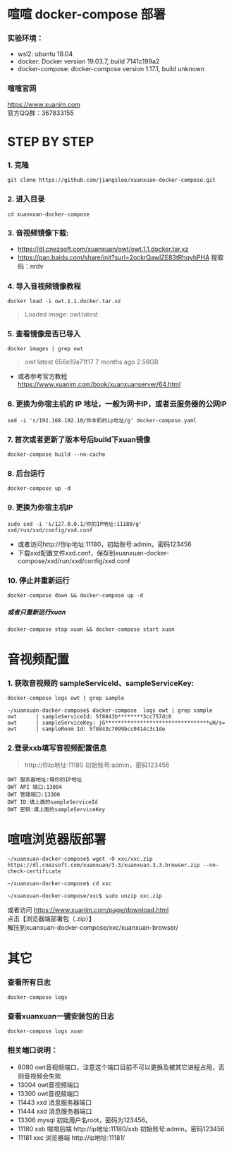 # 喧喧 docker-compose 部署

### 实验环境：
* wsl2: ubuntu 18.04
* docker: Docker version 19.03.7, build 7141c199a2
* docker-compose: docker-compose version 1.17.1, build unknown

### 喧喧官网
https://www.xuanim.com  
官方QQ群：367833155

# STEP BY STEP
### 1. 克隆
```git clone https://github.com/jiangslee/xuanxuan-docker-compose.git```

### 2. 进入目录
```cd xuanxuan-docker-compose```

### 3. 音视频镜像下载:
- https://dl.cnezsoft.com/xuanxuan/owt/owt.1.1.docker.tar.xz
- https://pan.baidu.com/share/init?surl=2ockrQawlZE83tRhqvhPHA 提取码：nrdv

### 4. 导入音视频镜像教程
```docker load -i owt.1.1.docker.tar.xz```
> Loaded image: owt:latest

### 5. 查看镜像是否已导入
```docker images | grep owt```
> owt                        latest              656e19a71f17        7 months ago        2.58GB
* 或者参考官方教程 https://www.xuanim.com/book/xuanxuanserver/64.html

### 6. 更换为你宿主机的 IP 地址，一般为网卡IP，或者云服务器的公网IP
```sed -i 's/192.168.192.10/你本机的ip地址/g' docker-compose.yaml```

### 7. 首次或者更新了版本号后build下xuan镜像
```docker-compose build --no-cache```

### 8. 后台运行
```docker-compose up -d```

### 9. 更换为你宿主机IP
```sudo sed -i 's/127.0.0.1/你的IP地址:11180/g' xxd/run/xxd/config/xxd.conf```

* 或者访问http://你ip地址:11180，初始账号:admin，密码123456
* 下载xxd配置文件xxd.conf，保存到xuanxuan-docker-compose/xxd/run/xxd/config/xxd.conf

### 10. 停止并重新运行
```docker-compose down && docker-compose up -d```
##### 或者只重新运行xuan
```docker-compose stop xuan && docker-compose start xuan```

# 音视频配置
### 1. 获取音视频的 sampleServiceId、sampleServiceKey: 
```docker-compose logs owt | grep sample```
```
~/xuanxuan-docker-compose$ docker-compose  logs owt | grep sample
owt      | sampleServiceId: 5f8843b********3cc757dc0
owt      | sampleServiceKey: jG*********************************uH/s=
owt      | sampleRoom Id: 5f8843c7099bcc0414c3c1de
```
### 2.登录xxb填写音视频配置信息
> http://你ip地址:11180 初始账号:admin，密码123456
```
OWT 服务器地址:填你的IP地址
OWT API 端口:13004	
OWT 管理端口:13300
OWT ID:填上面的sampleServiceId
OWT 密钥:填上面的sampleServiceKey
```

# 喧喧浏览器版部署
```
~/xuanxuan-docker-compose$ wget -O xxc/xxc.zip https://dl.cnezsoft.com/xuanxuan/3.3/xuanxuan.3.3.browser.zip --no-check-certificate

~/xuanxuan-docker-compose$ cd xxc

~/xuanxuan-docker-compose/xxc$ sudo unzip xxc.zip
```

或者访问 https://www.xuanim.com/page/download.html  
点击【浏览器端部署包（.zip）】  
解压到xuanxuan-docker-compose/xxc/xuanxuan-browser/


# 其它

### 查看所有日志
```docker-compose logs```

### 查看xuanxuan一键安装包的日志
```docker-compose logs xuan```

### 相关端口说明：
* 8080 owt音视频端口，注意这个端口目前不可以更换及被其它进程占用，否则音视频会失败
* 13004 owt音视频端口
* 13300 owt音视频端口
* 11443 xxd 消息服务器端口
* 11444 xxd 消息服务器端口
* 13306 mysql 初始用户名root，密码为123456。
* 11180 xxb 喧喧后端 http://ip地址:11180/xxb 初始账号:admin，密码123456
* 11181 xxc 浏览器端 http://ip地址:11181/
